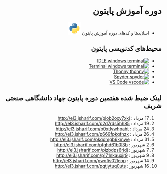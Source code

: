<div dir="rtl">
  
#  دوره آموزش پایتون
- اسلایدها و کدهای دوره آموزش پایتون <a href="https://www.python.org/">
  <img src="https://github.com/devicons/devicon/blob/master/icons/python/python-original.svg" alt="python" width="40" height="40"/></a>

## محیط‌های کدنویسی پایتون

- <a target="_blank" href="https://www.python.org/">
  <img src="https://upload.wikimedia.org/wikipedia/commons/thumb/8/82/Text-x-python.svg/72px-Text-x-python.svg.png" alt="windows terminal" width="40" height="40"/> IDLE </a>
  <br/>
- <a target="_blank" href="https://docs.microsoft.com/en-us/windows/terminal/get-started">
  <img src="https://upload.wikimedia.org/wikipedia/commons/0/01/Windows_Terminal_Logo_256x256.png" alt="windows terminal" width="40" height="40"/> Terminal </a>
- <a target="_blank" href="https://thonny.org/">
  <img src="https://upload.wikimedia.org/wikipedia/commons/e/e2/Thonny_logo.png" alt="thonny" width="40" height="40"/> Thonny </a>
  <br/>
- <a target="_blank" href="https://www.spyder-ide.org/">
  <img src="https://upload.wikimedia.org/wikipedia/commons/thumb/7/7e/Spyder_logo.svg/800px-Spyder_logo.svg.png" alt="spyder" width="40" height="40"> Spyder </a>
  <br/>
- <a target="_blank" href="https://code.visualstudio.com/">
  <img src="https://img.icons8.com/color/48/000000/visual-studio-code-2019.png" alt="vscode" width="40" height="40"/> VS Code </a>

  
    


## لینک ضبط شده هفتمین دوره پایتون جهاد دانشگاهی صنعتی شریف

1. 17 مرداد : http://el3.jsharif.com/piob2oxy7xkj
2. 19 مرداد : http://el3.jsharif.com/p2d7rds5hh85
3. 24 مرداد : http://el3.jsharif.com/p0xtlywhpaht
4. 26 مرداد : http://el3.jsharif.com/p669fpkqfnzx
5. 31 مرداد : http://el3.jsharif.com/pkqdmgb6kmwe
6. 2 شهریور : http://el3.jsharif.com/pfghd61b0l3b
7. 7 شهریور : http://el3.jsharif.com/pizbdps6ridj
8. 9 شهریور : http://el3.jsharif.com/p171nkauxjr9
9. 14 شهریور : http://el3.jsharif.com/pwofis02leop
10. 16 شهریور : http://el3.jsharif.com/pqtjytuq0uts


</div>